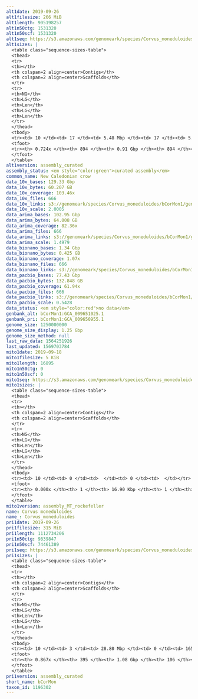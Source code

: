 ```yaml
---
alt1date: 2019-09-26
alt1filesize: 266 MiB
alt1length: 905198257
alt1n50ctg: 1531320
alt1n50scf: 1531320
alt1seq: https://s3.amazonaws.com/genomeark/species/Corvus_moneduloides/bCorMon1/assembly_curated/bCorMon1.alt.cur.20190926.fasta.gz
alt1sizes: |
  <table class="sequence-sizes-table">
  <thead>
  <tr>
  <th></th>
  <th colspan=2 align=center>Contigs</th>
  <th colspan=2 align=center>Scaffolds</th>
  </tr>
  <tr>
  <th>NG</th>
  <th>LG</th>
  <th>Len</th>
  <th>LG</th>
  <th>Len</th>
  </tr>
  </thead>
  <tbody>
  <tr><td> 10 </td><td> 17 </td><td> 5.48 Mbp </td><td> 17 </td><td> 5.48 Mbp </td></tr>  <tr><td> 20 </td><td> 43 </td><td> 4.29 Mbp </td><td> 43 </td><td> 4.29 Mbp </td></tr>  <tr><td> 30 </td><td> 77 </td><td> 3.14 Mbp </td><td> 77 </td><td> 3.14 Mbp </td></tr>  <tr><td> 40 </td><td> 124 </td><td> 2.35 Mbp </td><td> 124 </td><td> 2.35 Mbp </td></tr>  <tr style="background-color:#cccccc;"><td> 50 </td><td> 190 </td><td> 1.53 Mbp </td><td> 190 </td><td> 1.53 Mbp </td></tr>  <tr><td> 60 </td><td> 296 </td><td> 0.91 Mbp </td><td> 296 </td><td> 0.91 Mbp </td></tr>  <tr><td> 70 </td><td> 534 </td><td> 212.83 Kbp </td><td> 534 </td><td> 212.83 Kbp </td></tr>  <tr><td> 80 </td><td> 0 </td><td>  </td><td> 0 </td><td>  </td></tr>  <tr><td> 90 </td><td> 0 </td><td>  </td><td> 0 </td><td>  </td></tr>  <tr><td> 100 </td><td> 0 </td><td>  </td><td> 0 </td><td>  </td></tr>  </tbody>
  <tfoot>
  <tr><th> 0.724x </th><th> 894 </th><th> 0.91 Gbp </th><th> 894 </th><th> 0.91 Gbp </th></tr>
  </tfoot>
  </table>
alt1version: assembly_curated
assembly_status: <em style="color:green">curated assembly</em>
common_name: New Caledonian crow
data_10x_bases: 129.33 Gbp
data_10x_bytes: 60.207 GB
data_10x_coverage: 103.46x
data_10x_files: 666
data_10x_links: s3://genomeark/species/Corvus_moneduloides/bCorMon1/genomic_data/10x/<br>
data_10x_scale: 2.0005
data_arima_bases: 102.95 Gbp
data_arima_bytes: 64.008 GB
data_arima_coverage: 82.36x
data_arima_files: 666
data_arima_links: s3://genomeark/species/Corvus_moneduloides/bCorMon1/genomic_data/arima/<br>
data_arima_scale: 1.4979
data_bionano_bases: 1.34 Gbp
data_bionano_bytes: 0.425 GB
data_bionano_coverage: 1.07x
data_bionano_files: 666
data_bionano_links: s3://genomeark/species/Corvus_moneduloides/bCorMon1/genomic_data/bionano/<br>
data_pacbio_bases: 77.43 Gbp
data_pacbio_bytes: 132.848 GB
data_pacbio_coverage: 61.94x
data_pacbio_files: 666
data_pacbio_links: s3://genomeark/species/Corvus_moneduloides/bCorMon1/genomic_data/pacbio/<br>
data_pacbio_scale: 0.5428
data_status: <em style="color:red">no data</em>
genbank_alt: bCorMon1:GCA_009651025.1
genbank_pri: bCorMon1:GCA_009650955.1
genome_size: 1250000000
genome_size_display: 1.25 Gbp
genome_size_method: null
last_raw_data: 1564251926
last_updated: 1569703784
mito1date: 2019-09-18
mito1filesize: 5 KiB
mito1length: 16895
mito1n50ctg: 0
mito1n50scf: 0
mito1seq: https://s3.amazonaws.com/genomeark/species/Corvus_moneduloides/bCorMon1/assembly_MT_rockefeller/bCorMon1.MT.20190918.fasta.gz
mito1sizes: |
  <table class="sequence-sizes-table">
  <thead>
  <tr>
  <th></th>
  <th colspan=2 align=center>Contigs</th>
  <th colspan=2 align=center>Scaffolds</th>
  </tr>
  <tr>
  <th>NG</th>
  <th>LG</th>
  <th>Len</th>
  <th>LG</th>
  <th>Len</th>
  </tr>
  </thead>
  <tbody>
  <tr><td> 10 </td><td> 0 </td><td>  </td><td> 0 </td><td>  </td></tr>  <tr><td> 20 </td><td> 0 </td><td>  </td><td> 0 </td><td>  </td></tr>  <tr><td> 30 </td><td> 0 </td><td>  </td><td> 0 </td><td>  </td></tr>  <tr><td> 40 </td><td> 0 </td><td>  </td><td> 0 </td><td>  </td></tr>  <tr style="background-color:#cccccc;"><td> 50 </td><td> 0 </td><td style="background-color:#ff8888;">  </td><td> 0 </td><td style="background-color:#ff8888;">  </td></tr>  <tr><td> 60 </td><td> 0 </td><td>  </td><td> 0 </td><td>  </td></tr>  <tr><td> 70 </td><td> 0 </td><td>  </td><td> 0 </td><td>  </td></tr>  <tr><td> 80 </td><td> 0 </td><td>  </td><td> 0 </td><td>  </td></tr>  <tr><td> 90 </td><td> 0 </td><td>  </td><td> 0 </td><td>  </td></tr>  <tr><td> 100 </td><td> 0 </td><td>  </td><td> 0 </td><td>  </td></tr>  </tbody>
  <tfoot>
  <tr><th> 0.000x </th><th> 1 </th><th> 16.90 Kbp </th><th> 1 </th><th> 16.90 Kbp </th></tr>
  </tfoot>
  </table>
mito1version: assembly_MT_rockefeller
name: Corvus moneduloides
name_: Corvus_moneduloides
pri1date: 2019-09-26
pri1filesize: 315 MiB
pri1length: 1112734206
pri1n50ctg: 9839847
pri1n50scf: 74461389
pri1seq: https://s3.amazonaws.com/genomeark/species/Corvus_moneduloides/bCorMon1/assembly_curated/bCorMon1.pri.cur.20190926.fasta.gz
pri1sizes: |
  <table class="sequence-sizes-table">
  <thead>
  <tr>
  <th></th>
  <th colspan=2 align=center>Contigs</th>
  <th colspan=2 align=center>Scaffolds</th>
  </tr>
  <tr>
  <th>NG</th>
  <th>LG</th>
  <th>Len</th>
  <th>LG</th>
  <th>Len</th>
  </tr>
  </thead>
  <tbody>
  <tr><td> 10 </td><td> 3 </td><td> 28.80 Mbp </td><td> 0 </td><td> 165.74 Mbp </td></tr>  <tr><td> 20 </td><td> 9 </td><td> 17.42 Mbp </td><td> 1 </td><td> 123.34 Mbp </td></tr>  <tr><td> 30 </td><td> 17 </td><td> 15.76 Mbp </td><td> 2 </td><td> 122.10 Mbp </td></tr>  <tr><td> 40 </td><td> 26 </td><td> 12.61 Mbp </td><td> 4 </td><td> 74.70 Mbp </td></tr>  <tr style="background-color:#cccccc;"><td> 50 </td><td> 37 </td><td style="background-color:#88ff88;"> 9.84 Mbp </td><td> 5 </td><td style="background-color:#88ff88;"> 74.46 Mbp </td></tr>  <tr><td> 60 </td><td> 52 </td><td> 6.72 Mbp </td><td> 8 </td><td> 37.23 Mbp </td></tr>  <tr><td> 70 </td><td> 74 </td><td> 4.38 Mbp </td><td> 12 </td><td> 21.20 Mbp </td></tr>  <tr><td> 80 </td><td> 114 </td><td> 1.79 Mbp </td><td> 19 </td><td> 14.83 Mbp </td></tr>  <tr><td> 90 </td><td> 0 </td><td>  </td><td> 0 </td><td>  </td></tr>  <tr><td> 100 </td><td> 0 </td><td>  </td><td> 0 </td><td>  </td></tr>  </tbody>
  <tfoot>
  <tr><th> 0.867x </th><th> 395 </th><th> 1.08 Gbp </th><th> 106 </th><th> 1.11 Gbp </th></tr>
  </tfoot>
  </table>
pri1version: assembly_curated
short_name: bCorMon
taxon_id: 1196302
---
```

